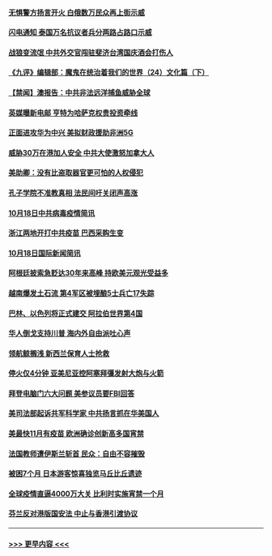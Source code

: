 #### [无惧警方扬言开火 白俄数万民众再上街示威](../pages/prog202/a102966241.md?t=10191502) 
#### [闪电通知 泰国万名抗议者兵分两路占路口示威](../pages/prog202/a102966193.md?t=10191502) 
#### [战狼变流氓 中共外交官闯驻斐济台湾国庆酒会打伤人](../pages/prog202/a102966182.md?t=10191502) 
#### [《九评》编辑部：魔鬼在统治着我们的世界（24）文化篇（下）](../pages/prog202/a1390345.md?t=10191502) 
#### [【禁闻】澳报告：中共非法远洋捕鱼威胁全球](../pages/prog202/a102966040.md?t=10191502) 
#### [英媒曝新电邮 亨特为哈萨克权贵投资牵线](../pages/prog202/a102966026.md?t=10191502) 
#### [正面进攻华为中兴 美拟财政援助非洲5G](../pages/prog202/a102966055.md?t=10191502) 
#### [威胁30万在港加人安全 中共大使激怒加拿大人](../pages/prog202/a102966077.md?t=10191502) 
#### [美助卿：没有比盗取器官更可怕的人权侵犯](../pages/prog202/a102966019.md?t=10191502) 
#### [孔子学院不准教真相 法民间吁关闭声高涨](../pages/prog202/a102966023.md?t=10191502) 
#### [10月18日中共病毒疫情简讯](../pages/prog202/a102965965.md?t=10191502) 
#### [浙江两地开打中共疫苗 巴西采购生变](../pages/prog202/a102965960.md?t=10191502) 
#### [10月18日国际新闻简讯](../pages/prog202/a102965946.md?t=10191502) 
#### [阿根廷披索急贬达30年来高峰 持欧美元观光受益多](../pages/prog202/a102965901.md?t=10191502) 
#### [越南爆发土石流 第4军区被埋酿5士兵亡17失踪](../pages/prog202/a102965880.md?t=10191502) 
#### [巴林、以色列将正式建交 阿拉伯世界第4国](../pages/prog202/a102965875.md?t=10191502) 
#### [华人倒戈支持川普 海内外自由派吐心声](../pages/prog202/a102965797.md?t=10191502) 
#### [领航鲸搁浅 新西兰保育人士抢救](../pages/prog202/a102965779.md?t=10191502) 
#### [停火仅4分钟 亚美尼亚控阿塞拜彊发射大炮与火箭](../pages/prog202/a102965713.md?t=10191502) 
#### [拜登电脑门六大问题 美参议员要FBI回答](../pages/prog202/a102965699.md?t=10191502) 
#### [美司法部起诉共军科学家 中共扬言抓在华美国人](../pages/prog202/a102965630.md?t=10191502) 
#### [美最快11月有疫苗 欧洲确诊创新高多国宵禁](../pages/prog202/a102965544.md?t=10191502) 
#### [法国教师遭伊斯兰斩首 民众：自由不容摧毁](../pages/prog202/a102965542.md?t=10191502) 
#### [被困7个月 日本游客惊喜独览马丘比丘遗迹](../pages/prog202/a102965531.md?t=10191502) 
#### [全球疫情直逼4000万大关 比利时实施宵禁一个月](../pages/prog202/a102965117.md?t=10191502) 
#### [芬兰反对港版国安法 中止与香港引渡协议](../pages/prog202/a102965157.md?t=10191502) 

----
#### [ >>> 更早内容 <<< ](../indexes/prog202-earlier.md)
